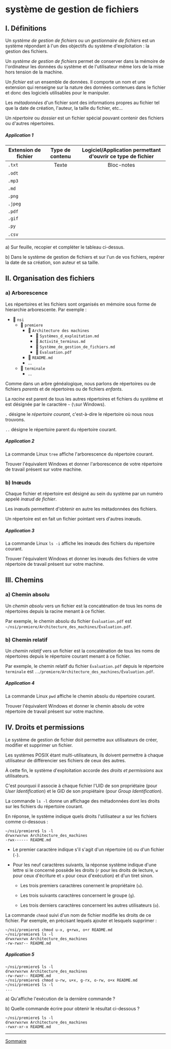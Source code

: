 # système de gestion de fichiers

## I. Définitions

Un *système de gestion de fichiers* ou un *gestionnaire de fichiers* est un système répondant à l'un des objectifs du système d'exploitation : la gestion des fichiers.

Un *système de gestion de fichiers* permet de conserver dans la mémoire de l'ordinateur les données du système et de l'utilisateur même lors de la mise hors tension de la machine.

Un *fichier* est un ensemble de données. Il comporte un nom et une extension qui renseigne sur la nature des données contenues dans le fichier et donc des logiciels utilisables pour le manipuler.

Les *métadonnées* d'un fichier sont des informations propres au fichier tel que la date de création, l'auteur, la taille du fichier, etc...

Un *répertoire* ou *dossier* est un fichier spécial pouvant contenir des fichiers ou d'autres répertoires.

##### Application 1

| Extension de fichier | Type de contenu | Logiciel/Application permettant d'ouvrir ce type de fichier |
| --- | :---: | :---: |
| `.txt` | Texte | Bloc-notes |
| `.odt` | | |
| `.mp3` | | |
| `.md`  | | |
| `.png` | | |
| `.jpeg`| | |
| `.pdf` | | |
| `.gif` | | |
| `.py`  | | |
| `.csv` | | |

a) Sur feuille, recopier et compléter le tableau ci-dessus.

b) Dans le système de gestion de fichiers et sur l'un de vos fichiers, repérer la date de sa création, son auteur et sa taille.

## II. Organisation des fichiers

### a) Arborescence

Les répertoires et les fichiers sont organisés en mémoire sous forme de hierarchie arborescente. Par exemple :

- :file_folder: `nsi`
    - :file_folder: `premiere`
        - :file_folder: `Architecture des machines`
            - :page_facing_up: `Systèmes_d_exploitation.md`
            - :page_facing_up: `Activité_terminus.md`
            - :page_facing_up: `Système_de_gestion_de_fichiers.md`
            - :page_facing_up: `Évaluation.pdf`
        - :page_facing_up: `README.md`
        - ...
    - :file_folder: `terminale`
        - ...

Comme dans un arbre généalogique, nous parlons de répertoires ou de fichiers *parents* et de répertoires ou de fichiers *enfants*.

La *racine* est parent de tous les autres répertoires et fichiers du système et est désignée par le caractère `~` (`\`sur Windows).

`.` désigne le *répertoire courant*, c'est-à-dire le répertoire où nous nous trouvons.

`..` désigne le répertoire parent du répertoire courant.

##### Application 2

La commande Linux `tree` affiche l'arborescence du répertoire courant.

Trouver l'équivalent Windows et donner l'arborescence de votre répertoire de travail présent sur votre machine.

### b) Inœuds

Chaque fichier et répertoire est désigné au sein du système par un numéro appelé *inœud de fichier*.

Les inœuds permettent d'obtenir en autre les métadonnées des fichiers.

Un répertoire est en fait un fichier pointant vers d'autres inœuds.

##### Application 3

La commande Linux `ls -i` affiche les inœuds des fichiers du répertoire courant.

Trouver l'équivalent Windows et donner les inœuds des fichiers de votre répertoire de travail présent sur votre machine.

## III. Chemins

### a) Chemin absolu

Un *chemin absolu* vers un fichier est la concaténation de tous les noms de répertoires depuis la racine menant à ce fichier.

Par exemple, le chemin absolu du fichier `Évaluation.pdf` est `~/nsi/premiere/Architecture_des_machines/Évaluation.pdf`.

### b) Chemin relatif

Un *chemin relatif* vers un fichier est la concaténation de tous les noms de répertoires depuis le répertoire courant menant à ce fichier.

Par exemple, le chemin relatif du fichier `Évaluation.pdf` depuis le répertoire `terminale` est `../premiere/Architecture_des_machines/Évaluation.pdf`.

##### Application 4

La commande Linux `pwd` affiche le chemin absolu du répertoire courant.

Trouver l'équivalent Windows et donner le chemin absolu de votre répertoire de travail présent sur votre machine.

## IV. Droits et permissions

Le système de gestion de fichier doit permettre aux utilisateurs de créer, modifier et supprimer un fichier.

Les systèmes POSIX étant multi-utilisateurs, ils doivent permettre à chaque utilisateur de différencier ses fichiers de ceux des autres.

À cette fin, le système d'exploitation accorde des *droits et permissions* aux utilisateurs.

C'est pourquoi il associe à chaque fichier l'UID de son propriétaire (pour *User Identification*) et le GID de son propiétaire (pour *Group Identification*).

La commande `ls -l` donne un affichage des métadonnées dont les droits sur les fichiers du répertoire courant.

En réponse, le système indique quels droits l'utilisateur a sur les fichiers comme ci-dessous :

```
~/nsi/premiere$ ls -l
drwxrwxrwx Architecture_des_machines
-rwx------ README.md
```

- Le premier caractère indique s'il s'agit d'un répertoire (`d`) ou d'un fichier (`-`).

- Pour les neuf caractères suivants, la réponse système indique d'une lettre si le concerné possède les droits (`r` pour les droits de lecture, `w` pour ceux d'écriture et `x` pour ceux d'exécution) et d'un tiret sinon.

    + Les trois premiers caractères conernent le propriétaire (`u`).

    + Les trois suivants caractères concernent le groupe (`g`).

    + Les trois derniers caractères concernent les autres utilisateurs (`o`).

La commande `chmod` suivi d'un nom de fichier modifie les droits de ce fichier. Par exemple, en précisant lequels ajouter et lesquels supprimer :

```
~/nsi/premiere$ chmod u-x, g+rwx, o+r README.md
~/nsi/premiere$ ls -l
drwxrwxrwx Architecture_des_machines
-rw-rwxr-- README.md
```

##### Application 5

```
~/nsi/premiere$ ls -l
drwxrwxrwx Architecture_des_machines
-rw-rwxr-- README.md
~/nsi/premiere$ chmod u-rw, u+x, g-rx, o-rw, o+x README.md
~/nsi/premiere$ ls -l
...
```

a) Qu'affiche l'exécution de la dernière commande ?

b) Quelle commande écrire pour obtenir le résultat ci-dessous ?

```
~/nsi/premiere$ ls -l
drwxrwxrwx Architecture_des_machines
-rwxr-xr-x README.md
```

________________

[Sommaire](./../README.md)

